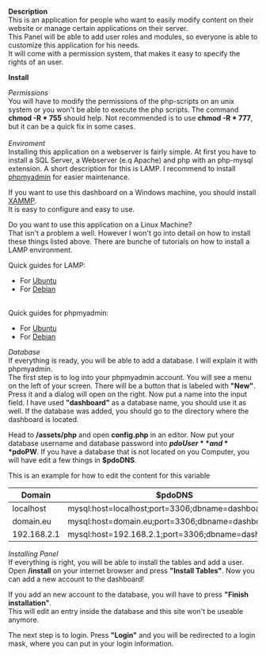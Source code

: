 **Description**<br>
This is an application for people who want to easily modify content on their website or manage certain applications on their server.
<br>
This Panel will be able to add user roles and modules, so everyone is able to customize this application for his needs.
<br>
It will come with a permission system, that makes it easy to specify the rights of an user.

**Install**<br>

*Permissions*<br>
You will have to modify the permissions of the php-scripts on an unix system or you won't be able to execute the php scripts.
The command **chmod -R * 755** should help. Not recommended is to use **chmod -R * 777**, but it can be a quick fix in 
some cases. 
<br><br>
*Enviroment*<br>
Installing this application on a webserver is fairly simple.
At first you have to install a SQL Server, a Webserver (e.q Apache) and php with an php-mysql extension.
A short description for this is LAMP.
I recommend to install [phpmyadmin](https://www.phpmyadmin.net/) for easier maintenance.

If you want to use this dashboard on a Windows machine, you should install [XAMMP](https://www.apachefriends.org).<br>
It is easy to configure and easy to use. <br>

Do you want to use this application on a Linux Machine?<br>
That isn't a problem a well. However I won't go into detail on how to install these things listed above.
There are bunche of tutorials on how to install a LAMP environment.<br>

Quick guides for LAMP:<br>
* For [Ubuntu](https://www.linode.com/docs/web-servers/lamp/install-lamp-stack-on-ubuntu-18-04/)<br>
* For [Debian](https://www.linuxbabe.com/debian/install-lamp-stack-debian-9-stretch)<br><br>

Quick guides for phpmyadmin:<br>
* For [Ubuntu](https://www.hostingadvice.com/how-to/install-phpmyadmin-on-ubuntu/)<br>
* For [Debian](https://tecadmin.net/install-phpmyadmin-on-debian/)

*Database*<br>
If everything is ready, you will be able to add a database.
I will explain it with phpmyadmin.<br>
The first step is to log into your phpmyadmin account.
You will see a menu on the left of your screen. There will be a button that is labeled with **"New"**.
Press it and a dialog will open on the right. Now put a name into the input field.
I have used **"dashboard"** as a database name, you should use it as well.
If the database was added, you should go to the directory where the dashboard is located.

Head to **/assets/php** and open **config.php** in an editor.
Now put your database username and database password into **$pdoUser** and **$pdoPW**.
If you have a database that is not located on you Computer, you will have edit a few things in **$pdoDNS**.

This is an example for how to edit the content for this variable

Domain       | $pdoDNS
------------ | -------------
localhost    | mysql:host=localhost;port=3306;dbname=dashboard
domain.eu    |  mysql:host=domain.eu;port=3306;dbname=dashboard
192.168.2.1  | mysql:host=192.168.2.1;port=3306;dbname=dashboard
*Installing Panel*<br>
If everything is right, you will be able to install the tables and add a user.
Open **/install** on your internet browser and press **"Install Tables"**.
Now you can add a new account to the dashboard!

If you add an new account to the database, you will have to press **"Finish installation"**.<br>
This will edit an entry inside the database and this site won't be useable anymore.

The next step is to login. Press **"Login"** and you will be redirected to a login mask, where you can put in your login information.
